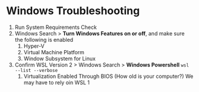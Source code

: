 # Windows Troubleshooting

1. Run System Requirements Check
1. Windows Search > **Turn Windows Features on or off**, and make sure the following is enabled
    1. Hyper-V
    2. Virtual Machine Platform
    3. Window Subsystem for Linux
1. Confirm WSL Version 2 > Windows Search > **Windows Powershell** `wsl --list --verbose`
    1. Virtualization Enabled Through BIOS (How old is your computer?) We may have to rely oin WSL 1
